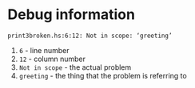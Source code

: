 # Debug information

`print3broken.hs:6:12: Not in scope: ‘greeting’`

1. `6` - line number
2. `12` - column number
3. `Not in scope` - the actual problem
4. `greeting` - the thing that the problem is referring to
